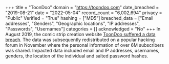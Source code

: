 +++
title = "ToonDoo"
domain = "https://toondoo.com"
date_breached = "2019-08-21"
date = "2022-05-04"
record_count = "6,002,694"
privacy = "Public"
Verified = "True"
hashing = ["MD5"]
breached_data = ["Email addresses", "Genders", "Geographic locations", "IP addresses", "Passwords", "Usernames"]
categories = []
acknowledged = "No"
+++
In August 2019, the comic strip creation website <a href="https://www.zataz.com/6-000-000-de-donnees-personnelles-piratees-pour-le-site-toondoo/" target="_blank" rel="noopener">ToonDoo suffered a data breach</a>. The data was subsequently redistributed on a popular hacking forum in November where the personal information of over 6M subscribers was shared. Impacted data included email and IP addresses, usernames, genders, the location of the individual and salted password hashes.
